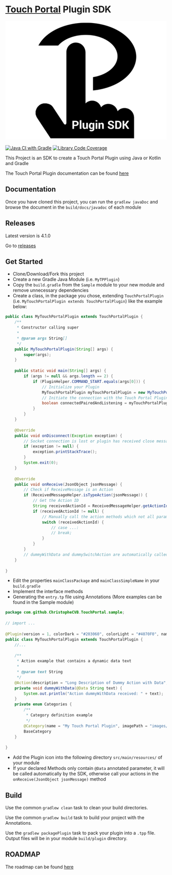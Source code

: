 # [Touch Portal](https://www.touch-portal.com/) Plugin SDK

[![Touch Portal Plugin SDK](https://raw.githubusercontent.com/ChristopheCVB/TouchPortalPluginSDK/master/resources/TP%20Plugin%20SDK%20Logo.png)](#touch-portal-plugin-sdk)

[![Java CI with Gradle](https://github.com/ChristopheCVB/TouchPortalPluginSDK/workflows/Java%20CI%20with%20Gradle/badge.svg)](#touch-portal-plugin-sdk)
[![Library Code Coverage](https://codecov.io/gh/ChristopheCVB/TouchPortalPluginSDK/branch/master/graph/badge.svg)](https://codecov.io/gh/ChristopheCVB/TouchPortalPluginSDK)

This Project is an SDK to create a Touch Portal Plugin using Java or Kotlin and Gradle

The Touch Portal Plugin documentation can be found [here](https://www.touch-portal.com/sdk)

## Documentation

Once you have cloned this project, you can run the `gradlew javaDoc` and browse the document in the `build/docs/javadoc` of each module

## Releases

Latest version is 4.1.0

Go to [releases](https://github.com/ChristopheCVB/TouchPortalPluginSDK/releases)

## Get Started

- Clone/Download/Fork this project
- Create a new Gradle Java Module (i.e. `MyTPPlugin`)
- Copy the `build.gradle` from the `Sample` module to your new module and remove unnecessary dependencies
- Create a class, in the package you chose, extending `TouchPortalPlugin` (i.e. `MyTouchPortalPlugin extends TouchPortalPlugin`) like the example below:
```java
public class MyTouchPortalPlugin extends TouchPortalPlugin {
    /**
     * Constructor calling super
     *
     * @param args String[]
     */
    public MyTouchPortalPlugin(String[] args) {
        super(args);
    }

    public static void main(String[] args) {
        if (args != null && args.length == 2) {
            if (PluginHelper.COMMAND_START.equals(args[0])) {
                // Initialize your Plugin
                MyTouchPortalPlugin myTouchPortalPlugin = new MyTouchPortalPlugin(args);
                // Initiate the connection with the Touch Portal Plugin System
                boolean connectedPairedAndListening = myTouchPortalPlugin.connectThenPairAndListen(myTouchPortalPlugin);
            }
        }
    }

    @Override
    public void onDisconnect(Exception exception) {
        // Socket connection is lost or plugin has received close message
        if (exception != null) {
            exception.printStackTrace();
        }
        System.exit(0);
    }

    @Override
    public void onReceive(JsonObject jsonMessage) {
        // Check if ReceiveMessage is an Action
        if (ReceivedMessageHelper.isTypeAction(jsonMessage)) {
            // Get the Action ID
            String receivedActionId = ReceivedMessageHelper.getActionId(jsonMessage);
            if (receivedActionId != null) {
                // Manually call the action methods which not all parameters are annotated with @Data
                switch (receivedActionId) {
                    // case ...:
                    // break;
                }
            }
        }
        // dummyWithData and dummySwitchAction are automatically called by the SDK
    }

}
```
- Edit the properties `mainClassPackage` and `mainClassSimpleName` in your `build.gradle`
- Implement the interface methods
- Generating the `entry.tp` file using Annotations (More examples can be found in the Sample module)
```java
package com.github.ChristopheCVB.TouchPortal.sample;

// import ...

@Plugin(version = 1, colorDark = "#203060", colorLight = "#4070F0", name = "My Touch Portal Plugin")
public class MyTouchPortalPlugin extends TouchPortalPlugin {
    //...

    /**
     * Action example that contains a dynamic data text
     *
     * @param text String
     */
    @Action(description = "Long Description of Dummy Action with Data", format = "Set text to {$text$}", categoryId = "BaseCategory")
    private void dummyWithData(@Data String text) {
        System.out.println("Action dummyWithData received: " + text);
    }
    private enum Categories {
        /**
         * Category definition example
         */
        @Category(name = "My Touch Portal Plugin", imagePath = "images/icon-24.png")
        BaseCategory
    }

}
```
- Add the Plugin icon into the following directory `src/main/resources/` of your module
- If your declared Methods only contain `@Data` annotated parameter, it will be called automatically by the SDK, otherwise call your actions in the `onReceive(JsonObject jsonMessage)` method

## Build

Use the common `gradlew clean` task to clean your build directories.

Use the common `gradlew build` task to build your project with the Annotations.

Use the `gradlew packagePlugin` task to pack your plugin into a `.tpp` file. Output files will be in your module `build/plugin` directory.

## ROADMAP

The roadmap can be found [here](https://github.com/ChristopheCVB/TouchPortalPluginSDK/projects/1)
